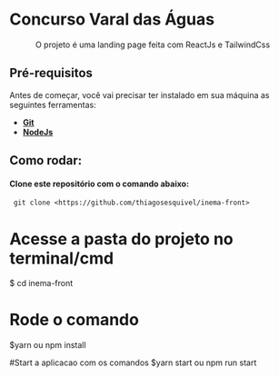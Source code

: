 <h1>Concurso Varal das Águas</h1>

<p align="center">O projeto é uma landing page feita com ReactJs e TailwindCss</p>


<h2>Pré-requisitos</h2>

<p>Antes de começar, você vai precisar ter instalado em sua máquina as seguintes ferramentas:</p>
<ul>
    <li><a href="https://git-scm.com"><b>Git</b></a></li>
    <li><a href="https://nodejs.org/en/"><b>NodeJs</b></a></li> 
</ul>


<h2>Como rodar:</h2>
 <h4>Clone este repositório com o comando abaixo:</h4>

` git clone <https://github.com/thiagosesquivel/inema-front>`

# Acesse a pasta do projeto no terminal/cmd
$ cd inema-front

# Rode o comando

$yarn 
ou npm install

#Start a aplicacao com os comandos
$yarn start ou npm run start